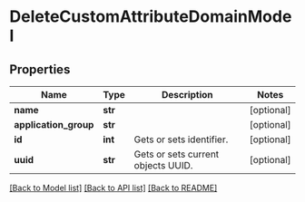 # DeleteCustomAttributeDomainModel

## Properties
Name | Type | Description | Notes
------------ | ------------- | ------------- | -------------
**name** | **str** |  | [optional] 
**application_group** | **str** |  | [optional] 
**id** | **int** | Gets or sets identifier. | [optional] 
**uuid** | **str** | Gets or sets current objects UUID. | [optional] 

[[Back to Model list]](../README.md#documentation-for-models) [[Back to API list]](../README.md#documentation-for-api-endpoints) [[Back to README]](../README.md)


